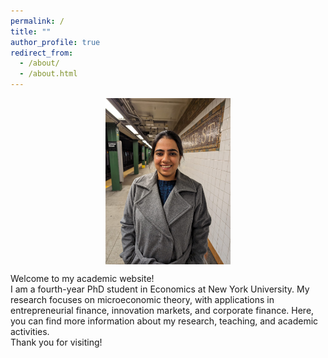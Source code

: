 ```yaml
---
permalink: /
title: ""
author_profile: true
redirect_from: 
  - /about/
  - /about.html
---
```


<img src="images/my_photo.png" alt="My Photo" style="width:200px; display:block; margin:0 auto;">

Welcome to my academic website!  
I am a fourth-year PhD student in Economics at New York University. My research focuses on microeconomic theory, with applications in entrepreneurial finance, innovation markets, and corporate finance. Here, you can find more information about my research, teaching, and academic activities.  
Thank you for visiting!
